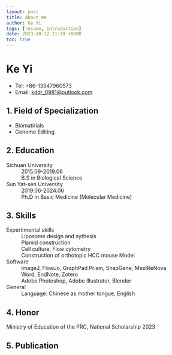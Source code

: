 ```yaml
---
layout: post
title: About me
author: Ke Yi
tags: [resume, introduction]
date: 2023-10-12 11:19 +0800
toc: true
---
```


# Ke Yi
- Tel: +86-13547960573
- Email: kddr_0981@outlook.com

## 1. Field of Specialization
- Biomatirials
- Genome Editing

## 2. Education
<dl>
  <dt>Sichuan University</dt>
  <dd>2015.09-2019.06</dd>
  <dd>B.S in Biological Science</dd>

  <dt>Sun Yat-sen University</dt>
  <dd>2019.06-2024.06</dd>
  <dd>Ph.D in Basic Medicine (Molecular Medicine)</dd>
</dl>

## 3. Skills
<dl>
  <dt>Expertimental skills</dt>
  <dd> Liposome design and sythesis</dd>
  <dd> Plamid construction</dd>
  <dd> Cell culture, Flow cytometry</dd>
  <dd> Construction of orthotopic HCC mouse Model</dd>

  <dt>Software</dt>
  <dd> ImageJ, FlowJo, GraphPad Prism, SnapGene, MestReNova</dd>
  <dd> Word, EndNote, Zotero</dd>
  <dd> Adobe Photoshop, Adobe Illustrator, Blender</dd>

  <dt>General</dt>
  <dd>Language: Chinese as mother tongue, English</dd>
</dl>

## 4. Honor
Ministry of Education of the PRC, National Scholarship 2023

## 5. Publication
